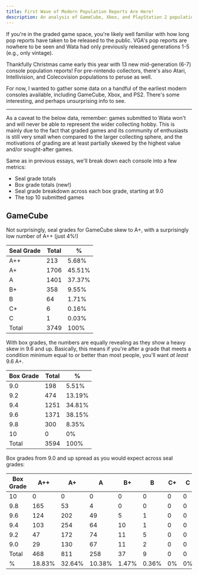 ```yaml
---
title: First Wave of Modern Population Reports Are Here!
description: An analysis of GameCube, Xbox, and PlayStation 2 population data
---
```

If you're in the graded game space, you're likely well familiar with how long pop reports have taken to be released to the public. VGA's pop reports are nowhere to be seen and Wata had only previously released generations 1-5 (e.g., only vintage).

Thankfully Christmas came early this year with 13 new mid-generation (6-7) console population reports! For pre-nintendo collectors, there's also Atari, Intellivision, and Colecovision populations to peruse as well.

For now, I wanted to gather some data on a handful of the earliest modern consoles available, including GameCube, Xbox, and PS2. There's some interesting, and perhaps unsurprising info to see.

- - -

As a caveat to the below data, remember: games submitted to Wata won't and will never be able to represent the wider collecting hobby. This is mainly due to the fact that graded games and its community of enthusiasts is still very small when compared to the larger collecting sphere, and the motivations of grading are at least partially skewed by the highest value and/or sought-after games.

Same as in previous essays, we'll break down each console into a few metrics:

* Seal grade totals
* Box grade totals (new!)
* Seal grade breakdown across each box grade, starting at 9.0
* The top 10 submitted games

## GameCube

Not surprisingly, seal grades for GameCube skew to A+, with a surprisingly low number of A++ (just 4%!)

| Seal Grade | Total | %      |
| ---------- | ----- | ------ |
| A++        | 213   | 5.68%  |
| A+         | 1706  | 45.51% |
| A          | 1401  | 37.37% |
| B+         | 358   | 9.55%  |
| B          | 64    | 1.71%  |
| C+         | 6     | 0.16%  |
| C          | 1     | 0.03%  |
| Total      | 3749  | 100%   |

With box grades, the numbers are equally revealing as they show a heavy skew in 9.6 and up. Basically, this means if you're after a grade that meets a condition minimum equal to or better than most people, you'll want *at least* 9.6 A+.

| Box Grade | Total | %      |
| --------- | ----- | ------ |
| 9.0       | 198   | 5.51%  |
| 9.2       | 474   | 13.19% |
| 9.4       | 1251  | 34.81% |
| 9.6       | 1371  | 38.15% |
| 9.8       | 300   | 8.35%  |
| 10        | 0     | 0%     |
| Total     | 3594  | 100%   |

Box grades from 9.0 and up spread as you would expect across seal grades:

| Box Grade | A++    | A+     | A      | B+    | B     | C+  | C   |
| --------- | ------ | ------ | ------ | ----- | ----- | --- | --- |
| 10        | 0      | 0      | 0      | 0     | 0     | 0   | 0   |
| 9.8       | 165    | 53     | 4      | 0     | 0     | 0   | 0   |
| 9.6       | 124    | 202    | 49     | 5     | 1     | 0   | 0   |
| 9.4       | 103    | 254    | 64     | 10    | 1     | 0   | 0   |
| 9.2       | 47     | 172    | 74     | 11    | 5     | 0   | 0   |
| 9.0       | 29     | 130    | 67     | 11    | 2     | 0   | 0   |
| Total     | 468    | 811    | 258    | 37    | 9     | 0   | 0   |
| %         | 18.83% | 32.64% | 10.38% | 1.47% | 0.36% | 0%  | 0%  |